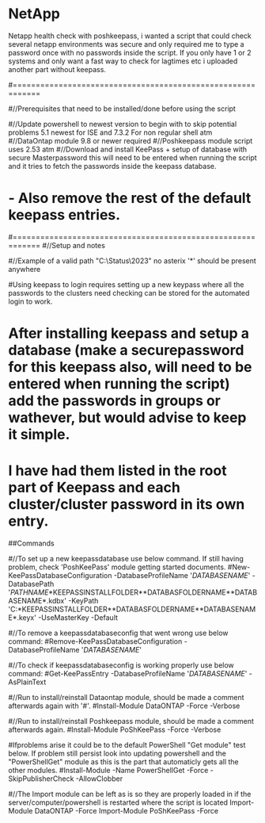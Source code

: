 # NetApp
Netapp health check with poshkeepass, i wanted a script that could check several netapp environments was secure and only required me to type a password once with no passwords inside the script.
If you only have 1 or 2 systems and only want a fast way to check for lagtimes etc i uploaded another part without keepass.


#============================================================

#//Prerequisites that need to be installed/done before using the script

#//Update powershell to newest version to begin with to skip potential problems 5.1 newest for ISE and 7.3.2 For non regular shell atm
#//DataOntap module 9.8 or newer required
#//Poshkeepass module script uses 2.53 atm
#//Download and install KeePass + setup of database with secure Masterpassword this will need to be entered when running the script and it tries to fetch the passwords inside the keepass database. 
# - Also remove the rest of the default keepass entries.

#============================================================
#//Setup and notes

#//Example of a valid path "C:\Status\2023\" no asterix '*' should be present anywhere

#Using keepass to login requires setting up a new keypass where all the passwords to the clusters need checking can be stored for the automated login to work. 
# After installing keepass and setup a database (make a securepassword for this keepass also, will need to be entered when running the script) add the passwords in groups or wathever, but would advise to keep it simple.
# I have had them listed in the root part of Keepass and each cluster/cluster password in its own entry.

##Commands

#//To set up a new keepassdatabase use below command. If still having problem, check 'PoshKeePass' module getting started documents.
#New-KeePassDatabaseConfiguration -DatabaseProfileName '*DATABASENAME*' -DatabasePath '*PATHNAME*\*KEEPASSINSTALLFOLDER*\*DATABASFOLDERNAME*\*DATABASENAME*.kdbx' -KeyPath 'C:\*KEEPASSINSTALLFOLDER*\*DATABASFOLDERNAME*\*DATABASENAME*.keyx' -UseMasterKey -Default

#//To remove a keepassdatabaseconfig that went wrong use below command:
#Remove-KeePassDatabaseConfiguration -DatabaseProfileName '*DATABASENAME*'

#//To check if keepassdatabaseconfig is working properly use below command:
#Get-KeePassEntry -DatabaseProfileName '*DATABASENAME*' -AsPlainText

#//Run to install/reinstall Dataontap module, should be made a comment afterwards again with '#'.
#Install-Module DataONTAP -Force -Verbose

#//Run to install/reinstall Poshkeepass module, should be made a comment afterwards again.
#Install-Module PoShKeePass -Force -Verbose

#Ifproblems arise it could be to the default PowerShell "Get module" test below. If problem still persist look into updating powershell and the "PowerShellGet" module as this is the part that automaticly gets all the other modules.
#Install-Module -Name PowerShellGet -Force -SkipPublisherCheck -AllowClobber


#//The Import module can be left as is so they are properly loaded in if the server/computer/powershell is restarted where the script is located
Import-Module DataONTAP -Force
Import-Module PoShKeePass -Force
